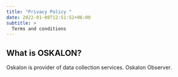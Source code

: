 ```yaml
---
title: "Privacy Policy "
date: 2022-01-08T12:51:52+06:00
subtitle: >
  Terms and conditions
---
```

## What is OSKALON?
  Oskalon is provider of data collection services.
  Oskalon Observer.

